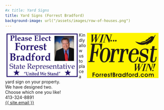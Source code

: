 ```yaml
---
#x title: Yard Signs
title: Yard Signs (Forrest Bradford)
background-image: url("/assets/images/row-of-houses.png")
---
```

<img src="assets/images/YardSign1-thumbnail.jpg" alt="Forrest Yard Sign" align="left" width="240" height="150">
<img src="assets/images/forrest signs 2 - thumbnail.jpg" alt="Forrest Yard Sign" align="right" width="240" height="150">

<div class="center">
Kindly allow us to place a yard sign on your property.<br>
We have designed two.<br>
Choose which one you like!<br>
413-324-8891<br>
<a href="mailto:{{ site.email }}">{{ site.email }}</a>
</div>
